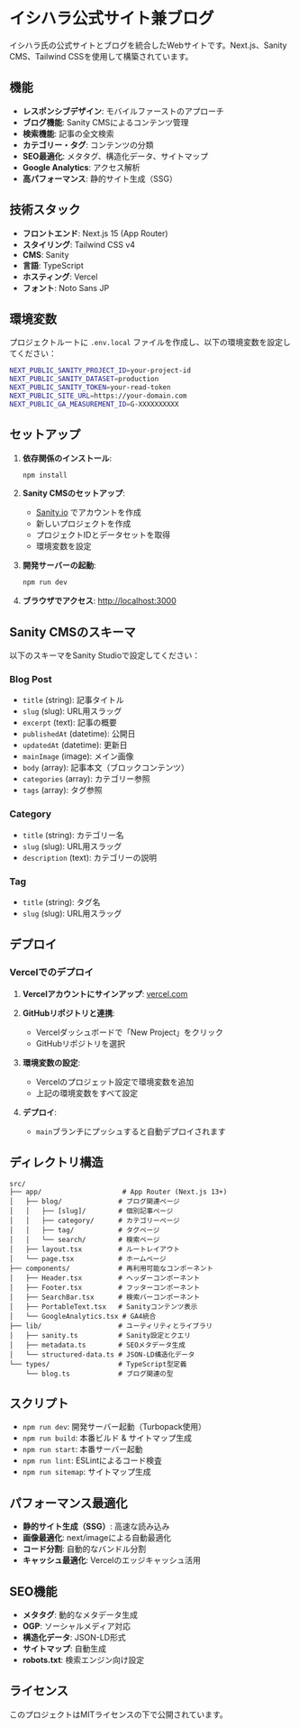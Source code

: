 # イシハラ公式サイト兼ブログ

イシハラ氏の公式サイトとブログを統合したWebサイトです。Next.js、Sanity CMS、Tailwind CSSを使用して構築されています。

## 機能

- **レスポンシブデザイン**: モバイルファーストのアプローチ
- **ブログ機能**: Sanity CMSによるコンテンツ管理
- **検索機能**: 記事の全文検索
- **カテゴリー・タグ**: コンテンツの分類
- **SEO最適化**: メタタグ、構造化データ、サイトマップ
- **Google Analytics**: アクセス解析
- **高パフォーマンス**: 静的サイト生成（SSG）

## 技術スタック

- **フロントエンド**: Next.js 15 (App Router)
- **スタイリング**: Tailwind CSS v4
- **CMS**: Sanity
- **言語**: TypeScript
- **ホスティング**: Vercel
- **フォント**: Noto Sans JP

## 環境変数

プロジェクトルートに `.env.local` ファイルを作成し、以下の環境変数を設定してください：

```bash
NEXT_PUBLIC_SANITY_PROJECT_ID=your-project-id
NEXT_PUBLIC_SANITY_DATASET=production
NEXT_PUBLIC_SANITY_TOKEN=your-read-token
NEXT_PUBLIC_SITE_URL=https://your-domain.com
NEXT_PUBLIC_GA_MEASUREMENT_ID=G-XXXXXXXXXX
```

## セットアップ

1. **依存関係のインストール**:
   ```bash
   npm install
   ```

2. **Sanity CMSのセットアップ**:
   - [Sanity.io](https://www.sanity.io/) でアカウントを作成
   - 新しいプロジェクトを作成
   - プロジェクトIDとデータセットを取得
   - 環境変数を設定

3. **開発サーバーの起動**:
   ```bash
   npm run dev
   ```

4. **ブラウザでアクセス**:
   [http://localhost:3000](http://localhost:3000)

## Sanity CMSのスキーマ

以下のスキーマをSanity Studioで設定してください：

### Blog Post
- `title` (string): 記事タイトル
- `slug` (slug): URL用スラッグ
- `excerpt` (text): 記事の概要
- `publishedAt` (datetime): 公開日
- `updatedAt` (datetime): 更新日
- `mainImage` (image): メイン画像
- `body` (array): 記事本文（ブロックコンテンツ）
- `categories` (array): カテゴリー参照
- `tags` (array): タグ参照

### Category
- `title` (string): カテゴリー名
- `slug` (slug): URL用スラッグ
- `description` (text): カテゴリーの説明

### Tag
- `title` (string): タグ名
- `slug` (slug): URL用スラッグ

## デプロイ

### Vercelでのデプロイ

1. **Vercelアカウントにサインアップ**:
   [vercel.com](https://vercel.com/)

2. **GitHubリポジトリと連携**:
   - Vercelダッシュボードで「New Project」をクリック
   - GitHubリポジトリを選択

3. **環境変数の設定**:
   - Vercelのプロジェット設定で環境変数を追加
   - 上記の環境変数をすべて設定

4. **デプロイ**:
   - `main`ブランチにプッシュすると自動デプロイされます

## ディレクトリ構造

```
src/
├── app/                    # App Router (Next.js 13+)
│   ├── blog/              # ブログ関連ページ
│   │   ├── [slug]/        # 個別記事ページ
│   │   ├── category/      # カテゴリーページ
│   │   ├── tag/           # タグページ
│   │   └── search/        # 検索ページ
│   ├── layout.tsx         # ルートレイアウト
│   └── page.tsx           # ホームページ
├── components/            # 再利用可能なコンポーネント
│   ├── Header.tsx         # ヘッダーコンポーネント
│   ├── Footer.tsx         # フッターコンポーネント
│   ├── SearchBar.tsx      # 検索バーコンポーネント
│   ├── PortableText.tsx   # Sanityコンテンツ表示
│   └── GoogleAnalytics.tsx # GA4統合
├── lib/                   # ユーティリティとライブラリ
│   ├── sanity.ts          # Sanity設定とクエリ
│   ├── metadata.ts        # SEOメタデータ生成
│   └── structured-data.ts # JSON-LD構造化データ
└── types/                 # TypeScript型定義
    └── blog.ts            # ブログ関連の型
```

## スクリプト

- `npm run dev`: 開発サーバー起動（Turbopack使用）
- `npm run build`: 本番ビルド & サイトマップ生成
- `npm run start`: 本番サーバー起動
- `npm run lint`: ESLintによるコード検査
- `npm run sitemap`: サイトマップ生成

## パフォーマンス最適化

- **静的サイト生成（SSG）**: 高速な読み込み
- **画像最適化**: next/imageによる自動最適化
- **コード分割**: 自動的なバンドル分割
- **キャッシュ最適化**: Vercelのエッジキャッシュ活用

## SEO機能

- **メタタグ**: 動的なメタデータ生成
- **OGP**: ソーシャルメディア対応
- **構造化データ**: JSON-LD形式
- **サイトマップ**: 自動生成
- **robots.txt**: 検索エンジン向け設定

## ライセンス

このプロジェクトはMITライセンスの下で公開されています。
